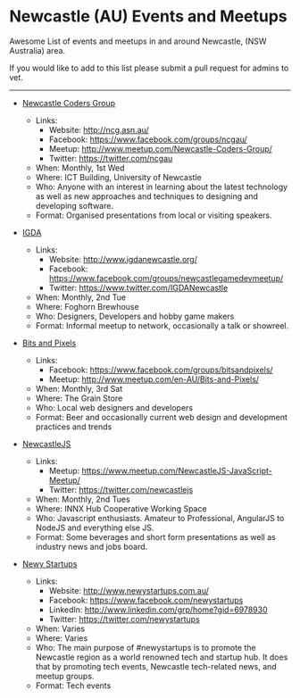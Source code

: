 # Newcastle (AU) Events and Meetups
Awesome List of events and meetups in and around Newcastle, (NSW Australia) area.

If you would like to add to this list please submit a pull request for admins to vet.

---

- [Newcastle Coders Group](http://ncg.asn.au/)
  - Links:
    - Website: http://ncg.asn.au/
    - Facebook: https://www.facebook.com/groups/ncgau/
    - Meetup: http://www.meetup.com/Newcastle-Coders-Group/
    - Twitter: https://twitter.com/ncgau
  - When: Monthly, 1st Wed 
  - Where: ICT Building, University of Newcastle
  - Who: Anyone with an interest in learning about the latest technology as well as new approaches and techniques to designing and developing software. 
  - Format: Organised presentations from local or visiting speakers.

- [IGDA](http://www.igdanewcastle.org/)
  - Links:
    - Website: http://www.igdanewcastle.org/
    - Facebook: https://www.facebook.com/groups/newcastlegamedevmeetup/
    - Twitter: https://www.twitter.com/IGDANewcastle
  - When: Monthly, 2nd Tue
  - Where: Foghorn Brewhouse
  - Who: Designers, Developers and hobby game makers
  - Format: Informal meetup to network, occasionally a talk or showreel.

- [Bits and Pixels](https://www.facebook.com/groups/bitsandpixels/)
  - Links:
    - Facebook: https://www.facebook.com/groups/bitsandpixels/
    - Meetup: http://www.meetup.com/en-AU/Bits-and-Pixels/
  - When: Monthly, 3rd Sat
  - Where: The Grain Store
  - Who: Local web designers and developers
  - Format: Beer and occasionally current web design and development practices and trends

- [NewcastleJS](https://www.meetup.com/NewcastleJS-JavaScript-Meetup/)
  - Links:
    - Meetup: https://www.meetup.com/NewcastleJS-JavaScript-Meetup/
    - Twitter: https://twitter.com/newcastlejs
  - When: Monthly, 2nd Tues
  - Where: INNX Hub Cooperative Working Space
  - Who: Javascript enthusiasts. Amateur to Professional, AngularJS to NodeJS and everything else JS.
  - Format: Some beverages and short form presentations as well as industry news and jobs board.

- [Newy Startups](http://www.newystartups.com.au/)
  - Links:
    - Website: http://www.newystartups.com.au/
    - Facebook: https://www.facebook.com/newystartups
    - LinkedIn: http://www.linkedin.com/grp/home?gid=6978930 
    - Twitter: https://twitter.com/newystartups
  - When: Varies
  - Where: Varies
  - Who: The main purpose of #newystartups is to promote the Newcastle region as a world renowned tech and startup hub. It does that by promoting tech events, Newcastle tech-related news, and meetup groups.
  - Format: Tech events
